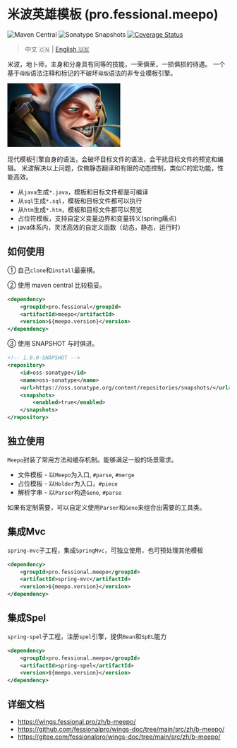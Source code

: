 # 米波英雄模板 (pro.fessional.meepo)

![Maven Central](https://img.shields.io/maven-central/v/pro.fessional/meepo?color=00DD00)
![Sonatype Snapshots](https://img.shields.io/nexus/s/pro.fessional/meepo?server=https%3A%2F%2Foss.sonatype.org)
[![Coverage Status](https://coveralls.io/repos/github/trydofor/pro.fessional.meepo/badge.svg)](https://coveralls.io/github/trydofor/pro.fessional.meepo)

> 中文 🇨🇳 | [English 🇺🇸](readme.md)

米波，地卜师，主身和分身具有同等的技能，一荣俱荣，一损俱损的待遇。
一个基于`母版`语法注释和标记的不破坏`母版`语法的非专业模板引擎。

![meepo](meepo_full.png)

现代模板引擎自身的语法，会破坏目标文件的语法，会干扰目标文件的预览和编辑。
米波解决以上问题，仅做静态翻译和有限的动态控制，类似C的宏功能，性能高效。

* 从`java`生成`*.java`，模板和目标文件都是可编译
* 从`sql`生成`*.sql`，模板和目标文件都可以执行
* 从`htm`生成`*.htm`，模板和目标文件都可以预览
* 占位符模板，支持自定义变量边界和变量转义(spring痛点)
* java体系内，灵活高效的自定义函数（动态，静态，运行时）

## 如何使用

① 自己`clone`和`install`最豪横。

② 使用 maven central 比较稳妥。

```xml
<dependency>
    <groupId>pro.fessional</groupId>
    <artifactId>meepo</artifactId>
    <version>${meepo.version}</version>
</dependency>
```

③ 使用 SNAPSHOT 与时俱进。

```xml
<!-- 1.0.0-SNAPSHOT -->
<repository>
    <id>oss-sonatype</id>
    <name>oss-sonatype</name>
    <url>https://oss.sonatype.org/content/repositories/snapshots/</url>
    <snapshots>
        <enabled>true</enabled>
    </snapshots>
</repository>
```

## 独立使用

`Meepo`封装了常用方法和缓存机制。能够满足一般的场景需求。

* 文件模板 - 以`Meepo`为入口, `#parse`, `#merge`
* 占位模板 - 以`Holder`为入口，`#piece`
* 解析字串 - 以`Parser`构造`Gene`, `#parse`

如果有定制需要，可以自定义使用`Parser`和`Gene`来组合出需要的工具类。

## 集成Mvc

`spring-mvc`子工程，集成`SpringMvc`，可独立使用，也可预处理其他模板

```xml
<dependency>
    <groupId>pro.fessional.meepo</groupId>
    <artifactId>spring-mvc</artifactId>
    <version>${meepo.version}</version>
</dependency>
```

## 集成Spel

`spring-spel`子工程，注册`spel`引擎，提供`Bean`和`SpEL`能力

```xml
<dependency>
    <groupId>pro.fessional.meepo</groupId>
    <artifactId>spring-spel</artifactId>
    <version>${meepo.version}</version>
</dependency>
```

## 详细文档

* <https://wings.fessional.pro/zh/b-meepo/>
* <https://github.com/fessionalpro/wings-doc/tree/main/src/zh/b-meepo/>
* <https://gitee.com/fessionalpro/wings-doc/tree/main/src/zh/b-meepo/>
